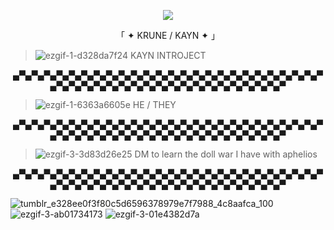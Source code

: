 <p align="center">
  <img src= "https://im.ezgif.com/tmp/ezgif-1-143ce07aca.gif"
</p>

<p align="center">
「 ✦ KRUNE / KAYN ✦ 」
</p>

> ![ezgif-1-d328da7f24](https://github.com/DVRKIN-BLVDE/DVRKIN-BLVDE/assets/151406916/dad7fa54-efb8-4480-b368-7782436ebb73) KAYN INTROJECT

<p align="center">
▄▀▄▀▄▀▄▀▄▀▄▀▄▀▄▀▄▀▄▀▄▀▄▀▄▀▄▀▄▀▄▀▄▀▄▀▄▀▄▀▄▀▄▀▄▀▄▀▄▀▄▀▄▀▄▀▄▀▄▀▄▀▄▀▄▀▄▀▄▀▄▀▄▀▄▀▄▀▄▀▄▀▄▀▄▀▄▀
</p>

> ![ezgif-1-6363a6605e](https://github.com/DVRKIN-BLVDE/DVRKIN-BLVDE/assets/151406916/d3715f21-a5bd-4e87-9077-4d9c6d482a93) HE / THEY

<p align="center">
▄▀▄▀▄▀▄▀▄▀▄▀▄▀▄▀▄▀▄▀▄▀▄▀▄▀▄▀▄▀▄▀▄▀▄▀▄▀▄▀▄▀▄▀▄▀▄▀▄▀▄▀▄▀▄▀▄▀▄▀▄▀▄▀▄▀▄▀▄▀▄▀▄▀▄▀▄▀▄▀▄▀▄▀▄▀▄▀
</p>

> ![ezgif-3-3d83d26e25](https://github.com/DVRKIN-BLVDE/DVRKIN-BLVDE/assets/151406916/b2f9b1e0-78ae-4fae-b51a-84e5ffbbc3b9) DM to learn the doll war I have with aphelios

<p align="center">
▄▀▄▀▄▀▄▀▄▀▄▀▄▀▄▀▄▀▄▀▄▀▄▀▄▀▄▀▄▀▄▀▄▀▄▀▄▀▄▀▄▀▄▀▄▀▄▀▄▀▄▀▄▀▄▀▄▀▄▀▄▀▄▀▄▀▄▀▄▀▄▀▄▀▄▀▄▀▄▀▄▀▄▀▄▀▄▀
</p>

![tumblr_e328ee0f3f80c5d6596378979e7f7988_4c8aafca_100](https://github.com/DVRKIN-BLVDE/DVRKIN-BLVDE/assets/151406916/c43417f8-2102-4f5e-bd94-db0bef066bed) ![ezgif-3-ab01734173](https://github.com/DVRKIN-BLVDE/DVRKIN-BLVDE/assets/151406916/0673ce91-33dc-4532-9e8d-14b4c0c82766) ![ezgif-3-01e4382d7a](https://github.com/DVRKIN-BLVDE/DVRKIN-BLVDE/assets/151406916/d0b51e8d-b9d0-4954-ad06-1bb62d33e31d) 
